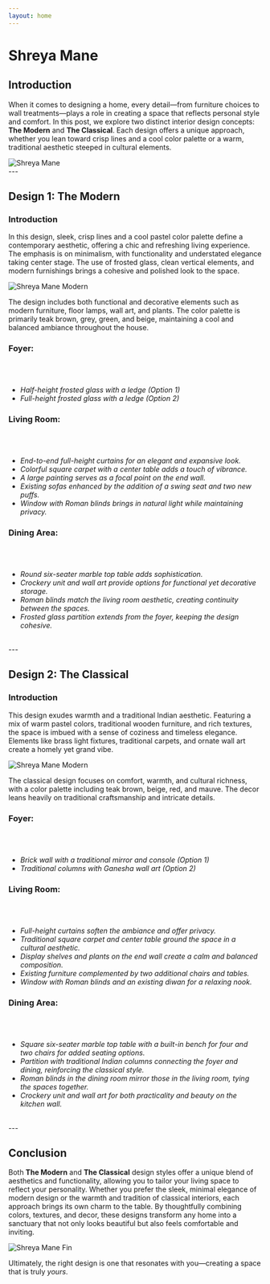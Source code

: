 ```yaml
---
layout: home
---
```

<style>

    /* Full-width carousel */
    .carousel-container {
        position: relative;
        width: 80vw; /* Take up the most viewport width */
        height: auto;
        margin: 2rem 0;
        overflow: hidden;
        left: 50%; 
        right: 50%;
        transform: translateX(-50%); /* Make sure it's centered */
    }
    
    .carousel-track {
        display: flex;
        transition: transform 0.5s ease;
        width: 100%; /* Make the carousel fill the width */
    }

    .carousel-slide {
        flex: 0 0 100%;
        display: flex;
        justify-content: center;
        align-items: center;
    }

    .carousel-slide img {
        width: 100vw; /* Make the images span the full width of the viewport */
        height: auto; /* Keep the aspect ratio */
        object-fit: cover; /* Cover the space properly */
    }

    /* Carousel Buttons */
    .carousel-button {
        position: absolute;
        top: 50%;
        transform: translateY(-50%);
        background: rgba(0, 0, 0, 0.5);
        color: white;
        border: none;
        padding: 1rem;
        cursor: pointer;
        font-size: 1.5rem;
        z-index: 10;
    }

    .carousel-button.prev {
        left: 1rem;
    }

    .carousel-button.next {
        right: 1rem;
    }

    /* Carousel Indicators */
    .carousel-indicators {
        position: absolute;
        bottom: 1rem;
        left: 50%;
        transform: translateX(-50%);
        display: flex;
        gap: 0.5rem;
    }

    .indicator {
        width: 10px;
        height: 10px;
        border-radius: 50%;
        background-color: rgba(255, 255, 255, 0.5);
        cursor: pointer;
    }

    .indicator.active {
        background-color: white;
    }

    /* Carousel Caption */
    .carousel-caption {
        position: absolute;
        bottom: 3rem;
        left: 50%;
        transform: translateX(-50%);
        background-color: rgba(0, 0, 0, 0.7);
        color: white;
        padding: 0.5rem 1rem;
        border-radius: 4px;
        max-width: 80%;
        text-align: center;
    }
</style>


# Shreya Mane

## Introduction
When it comes to designing a home, every detail—from furniture choices to wall treatments—plays a role in creating a space that reflects personal style and comfort. In this post, we explore two distinct interior design concepts: **The Modern** and **The Classical**. Each design offers a unique approach, whether you lean toward crisp lines and a cool color palette or a warm, traditional aesthetic steeped in cultural elements.

<img src="{{ '/assets/shreya_mane/1.png' | relative_url }}" alt="Shreya Mane">


<br>
---
<br>

## Design 1: The Modern

### Introduction
In this design, sleek, crisp lines and a cool pastel color palette define a contemporary aesthetic, offering a chic and refreshing living experience. The emphasis is on minimalism, with functionality and understated elegance taking center stage. The use of frosted glass, clean vertical elements, and modern furnishings brings a cohesive and polished look to the space.

<img src="{{ '/assets/shreya_mane/2.png' | relative_url }}" alt="Shreya Mane Modern">

The design includes both functional and decorative elements such as modern furniture, floor lamps, wall art, and plants. The color palette is primarily teak brown, grey, green, and beige, maintaining a cool and balanced ambiance throughout the house.

### Foyer:

<div id="carousel1" class="carousel-container" data-slides='[
    {"image": "{{ site.baseurl }}/assets/shreya_mane/3.png"},
    {"image": "{{ site.baseurl }}/assets/shreya_mane/4.png"},
    {"image": "{{ site.baseurl }}/assets/shreya_mane/5.png"},
    {"image": "{{ site.baseurl }}/assets/shreya_mane/6.png"}
]'></div>

- *Half-height frosted glass with a ledge (Option 1)*  
- *Full-height frosted glass with a ledge (Option 2)*  

### Living Room:

<div id="carousel1" class="carousel-container" data-slides='[
    {"image": "{{ site.baseurl }}/assets/shreya_mane/7.png"},
    {"image": "{{ site.baseurl }}/assets/shreya_mane/8.png"},
    {"image": "{{ site.baseurl }}/assets/shreya_mane/9.png"},
    {"image": "{{ site.baseurl }}/assets/shreya_mane/10.png"},
    {"image": "{{ site.baseurl }}/assets/shreya_mane/11.png"},
    {"image": "{{ site.baseurl }}/assets/shreya_mane/12.png"},
    {"image": "{{ site.baseurl }}/assets/shreya_mane/13.png"}
]'></div>

- *End-to-end full-height curtains for an elegant and expansive look.*
- *Colorful square carpet with a center table adds a touch of vibrance.*
- *A large painting serves as a focal point on the end wall.*
- *Existing sofas enhanced by the addition of a swing seat and two new puffs.*
- *Window with Roman blinds brings in natural light while maintaining privacy.*

### Dining Area:

<div id="carousel1" class="carousel-container" data-slides='[
    {"image": "{{ site.baseurl }}/assets/shreya_mane/14.png"},
    {"image": "{{ site.baseurl }}/assets/shreya_mane/15.png"},
    {"image": "{{ site.baseurl }}/assets/shreya_mane/16.png"},
    {"image": "{{ site.baseurl }}/assets/shreya_mane/17.png"},
    {"image": "{{ site.baseurl }}/assets/shreya_mane/18.png"}
]'></div>

- *Round six-seater marble top table adds sophistication.*
- *Crockery unit and wall art provide options for functional yet decorative storage.*
- *Roman blinds match the living room aesthetic, creating continuity between the spaces.*
- *Frosted glass partition extends from the foyer, keeping the design cohesive.*

<br>
---
<br>

## Design 2: The Classical

### Introduction
This design exudes warmth and a traditional Indian aesthetic. Featuring a mix of warm pastel colors, traditional wooden furniture, and rich textures, the space is imbued with a sense of coziness and timeless elegance. Elements like brass light fixtures, traditional carpets, and ornate wall art create a homely yet grand vibe.

<img src="{{ '/assets/shreya_mane/19.png' | relative_url }}" alt="Shreya Mane Modern">

The classical design focuses on comfort, warmth, and cultural richness, with a color palette including teak brown, beige, red, and mauve. The decor leans heavily on traditional craftsmanship and intricate details.

### Foyer:

<div id="carousel2" class="carousel-container" data-slides='[
    {"image": "{{ site.baseurl }}/assets/shreya_mane/20.png"},
    {"image": "{{ site.baseurl }}/assets/shreya_mane/21.png"},
    {"image": "{{ site.baseurl }}/assets/shreya_mane/22.png"},
    {"image": "{{ site.baseurl }}/assets/shreya_mane/23.png"}
]'></div>

- *Brick wall with a traditional mirror and console (Option 1)*  
- *Traditional columns with Ganesha wall art (Option 2)*  

### Living Room:

<div id="carousel2" class="carousel-container" data-slides='[
    {"image": "{{ site.baseurl }}/assets/shreya_mane/24.png"},
    {"image": "{{ site.baseurl }}/assets/shreya_mane/25.png"},
    {"image": "{{ site.baseurl }}/assets/shreya_mane/26.png"},
    {"image": "{{ site.baseurl }}/assets/shreya_mane/27.png"},
    {"image": "{{ site.baseurl }}/assets/shreya_mane/28.png"},
    {"image": "{{ site.baseurl }}/assets/shreya_mane/29.png"},
    {"image": "{{ site.baseurl }}/assets/shreya_mane/30.png"}
]'></div>

- *Full-height curtains soften the ambiance and offer privacy.*
- *Traditional square carpet and center table ground the space in a cultural aesthetic.*
- *Display shelves and plants on the end wall create a calm and balanced composition.*
- *Existing furniture complemented by two additional chairs and tables.*
- *Window with Roman blinds and an existing diwan for a relaxing nook.*

### Dining Area:

<div id="carousel2" class="carousel-container" data-slides='[
    {"image": "{{ site.baseurl }}/assets/shreya_mane/31.png"},
    {"image": "{{ site.baseurl }}/assets/shreya_mane/32.png"},
    {"image": "{{ site.baseurl }}/assets/shreya_mane/33.png"},
    {"image": "{{ site.baseurl }}/assets/shreya_mane/34.png"},
    {"image": "{{ site.baseurl }}/assets/shreya_mane/35.png"}
]'></div>

- *Square six-seater marble top table with a built-in bench for four and two chairs for added seating options.*
- *Partition with traditional Indian columns connecting the foyer and dining, reinforcing the classical style.*
- *Roman blinds in the dining room mirror those in the living room, tying the spaces together.*
- *Crockery unit and wall art for both practicality and beauty on the kitchen wall.*

<br>
---
<br>


## Conclusion
Both **The Modern** and **The Classical** design styles offer a unique blend of aesthetics and functionality, allowing you to tailor your living space to reflect your personality. Whether you prefer the sleek, minimal elegance of modern design or the warmth and tradition of classical interiors, each approach brings its own charm to the table. By thoughtfully combining colors, textures, and decor, these designs transform any home into a sanctuary that not only looks beautiful but also feels comfortable and inviting.

<img src="{{ '/assets/shreya_mane/36.png' | relative_url }}" alt="Shreya Mane Fin">

Ultimately, the right design is one that resonates with you—creating a space that is truly *yours*.






<script>
    class Carousel {
        constructor(element) {
            this.container = element;
            this.slides = JSON.parse(this.container.dataset.slides);
            this.currentSlide = 0;

            this.render();
            this.setupEventListeners();
        }

        render() {
            this.container.innerHTML = `
                <div class="carousel-track">
                    ${this.slides.map(slide => `
                        <div class="carousel-slide">
                            <img src="${slide.image}" alt="${slide.caption}">
                        </div>
                    `).join('')}
                </div>
                <button class="carousel-button prev">&lt;</button>
                <button class="carousel-button next">&gt;</button>
                <div class="carousel-indicators">
                    ${this.slides.map((_, index) => `
                        <div class="indicator${index === 0 ? ' active' : ''}"></div>
                    `).join('')}
                </div>
                <!--
                <div class="carousel-caption">${this.slides[0].caption}</div>
                -->
            `;

            this.track = this.container.querySelector('.carousel-track');
            this.indicators = this.container.querySelectorAll('.indicator');
            // this.caption = this.container.querySelector('.carousel-caption');
        }

        setupEventListeners() {
            this.container.querySelector('.prev').addEventListener('click', () => this.prevSlide());
            this.container.querySelector('.next').addEventListener('click', () => this.nextSlide());
            this.indicators.forEach((indicator, index) => {
                indicator.addEventListener('click', () => this.goToSlide(index));
            });
        }

        updateCarousel() {
            this.track.style.transform = `translateX(-${this.currentSlide * 100}%)`;
            this.indicators.forEach((ind, index) => {
                ind.classList.toggle('active', index === this.currentSlide);
            });
            this.caption.textContent = this.slides[this.currentSlide].caption;
        }

        goToSlide(index) {
            this.currentSlide = index;
            this.updateCarousel();
        }

        prevSlide() {
            this.currentSlide = (this.currentSlide - 1 + this.slides.length) % this.slides.length;
            this.updateCarousel();
        }

        nextSlide() {
            this.currentSlide = (this.currentSlide + 1) % this.slides.length;
            this.updateCarousel();
        }
    }

    // Initialize all carousels on the page
    document.querySelectorAll('.carousel-container').forEach(carousel => new Carousel(carousel));
</script>
